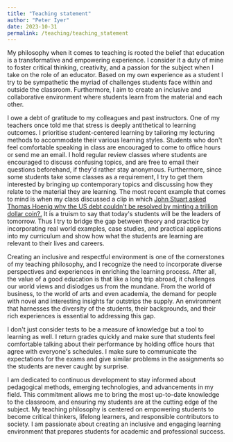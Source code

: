 ```yaml
---
title: "Teaching statement"
author: "Peter Iyer"
date: 2023-10-31
permalink: /teaching/teaching_statement
---
```


My philosophy when it comes to teaching is rooted the belief that education is a transformative and empowering experience. I consider it a duty of mine to foster critical thinking, creativity, and a passion for the subject when I take on the role of an educator. Based on my own experience as a student I try to be sympathetic the myriad of challenges students face within and outside the classroom. Furthermore, I aim to create an inclusive and collaborative environment where students learn from the material and each other.

I owe a debt of gratitude to my colleagues and past instructors. One of my teachers once told me that stress is deeply antithetical to learning outcomes. I prioritise student-centered learning by tailoring my lecturing methods to accommodate their various learning styles. Students who don't feel comfortable speaking in class are encouraged to come to office hours or send me an email. I hold regular review classes where students are encouraged to discuss confusing topics, and are free to email their questions beforehand, if they'd rather stay anonymous. Furthermore, since some students take some classes as a requirement, I try to get them interested by bringing up contemporary topics and discussing how they relate to the material they are learning. The most recent example that comes to mind is when my class discussed a clip in which [John Stuart asked Thomas Hoenig why the US debt couldn't be resolved by minting a trillion dollar coin?.](https://www.youtube.com/watch?v=psSYiidw-v0&pp=ygURam9obiBzdGV3YXJ0IGRlYnQ%3D) It is a truism to say that today's students will be the leaders of tomorrow. Thus I try to bridge the gap between theory and practice by incorporating real world examples, case studies, and practical applications into my curriculum and show how what the students are learning are relevant to their lives and careers. 

Creating an inclusive and respectful environment is one of the cornerstones of my teaching philosophy, and I recognize the need to incorporate diverse perspectives and experiences in enriching the learning process. After all, the value of a good education is that like a long trip abroad, it challenges our world views and dislodges us from the mundane. From the world of business, to the world of arts and even academia, the demand for people with novel and interesting insights far outstrips the supply. An environment that harnesses the diversity of the students, their backgrounds, and their rich experiences is essential to addressing this gap. 

I don't just consider tests to be a measure of knowledge but a tool to learning as well. I return grades quickly and make sure that students feel comfortable talking about their performance by holding office hours that agree with everyone's schedules. I make sure to communicate the expectations for the exams and give similar problems in the assignments so the students are never caught by surprise.

I am dedicated to continuous development to stay informed about pedagogical methods, emerging technologies, and advancements in my field. This commitment allows me to bring the most up-to-date knowledge to the classroom, and ensuring my students are at the cutting edge of the subject. My teaching philosophy is centered on empowering students to become critical thinkers, lifelong learners, and responsible contributors to society. I am passionate about creating an inclusive and engaging learning environment that prepares students for academic and professional success.
